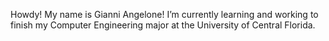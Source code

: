Howdy! My name is Gianni Angelone!
I’m currently learning and working to finish my Computer Engineering major at the University of Central Florida.

